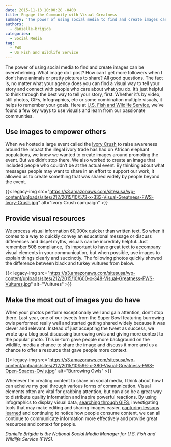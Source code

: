 ```yaml
---
date: 2015-11-13 10:00:28 -0400
title: Engage the Community with Visual Greatness
summary: 'The power of using social media to find and create images can be overwhelming. What image do I post? How can I get more followers when I don&rsquo;t have animals or pretty pictures to share? All good questions. The fact is, no matter what your agency does you can find a visual way to tell'
authors:
  - danielle-brigida
categories:
  - Social Media
tag:
  - FWS
  - US Fish and Wildlife Service
---
```


The power of using social media to find and create images can be overwhelming. What image do I post? How can I get more followers when I don’t have animals or pretty pictures to share? All good questions. The fact is, no matter what your agency does you can find a visual way to tell your story and connect with people who care about what you do. It’s just helpful to think through the best way to tell your story, first. Whether it’s by video, still photos, GIFs, Infographics, etc or some combination multiple visuals, it helps to remember your goals. Here at [U.S. Fish and Wildlife Service](http://www.fws.gov/), we’ve found a few key ways to use visuals and learn from our passionate communities.

## Use images to empower others

When we hosted a large event called the [Ivory Crush](http://www.fws.gov/le/elephant-ivory-crush.html) to raise awareness around the impact the illegal ivory trade has had on African elephant populations, we knew we wanted to create images around promoting the event. But we didn’t stop there. We also worked to create an image that included people who couldn’t be at the actual event. By thinking about what messages people may want to share in an effort to support our work, it allowed us to create something that was shared widely by people beyond the event.

{{< legacy-img src="https://s3.amazonaws.com/sitesusa/wp-content/uploads/sites/212/2015/10/573-x-333-Visual-Greatness-FWS-Ivory-Crush.jpg" alt="Ivory Crush campaign" >}}

## Provide visual resources

We process visual information 60,000x quicker than written text. So when it comes to a way to quickly convey an educational message or discuss differences and dispel myths, visuals can be incredibly helpful. Just remember 508 compliance, it’s important to have great text to accompany visual elements in your communication, but when possible, use images to explain things clearly and succinctly. The following photos quickly showed the difference between black and turkey vultures from below.

{{< legacy-img src="https://s3.amazonaws.com/sitesusa/wp-content/uploads/sites/212/2015/10/600-x-348-Visual-Greatness-FWS-Vultures.jpg" alt="Vultures" >}}

## Make the most out of images you do have

When your photos perform exceptionally well and gain attention, don’t stop there. Last year, one of our tweets from the Super Bowl featuring burrowing owls performed really well and started getting shared widely because it was clever and relevant. Instead of just accepting the tweet as success, we wrote up a blog post discussing burrowing owls and giving more context to the popular photo. This in-turn gave people more background on the wildlife, media a chance to share the image and discuss it more and us a chance to offer a resource that gave people more context.

{{< legacy-img src="https://s3.amazonaws.com/sitesusa/wp-content/uploads/sites/212/2015/10/596-x-380-Visual-Greatness-FWS-Open-Spaces-Owls.jpg" alt="Burrowing Owls" >}}

Whenever I’m creating content to share on social media, I think about how I can acheive my goal through various forms of communication. Visual elements often are vital for grabbing attention, but can also be a great way to distribute quality information and inspire powerful reactions. By using infographics to display visual data, [searching through GIFS](http://giphy.com/), investigating tools that may make editing and sharing images easier, [capturing lessons learned](https://www.awesomescreenshot.com/) and continuing to notice how people consume content, we can all continue to communicate information more effectively and provide great resources and context for people.

_Danielle Brigida is the National Social Media Manager for U.S. Fish and Wildlife Service (FWS)._